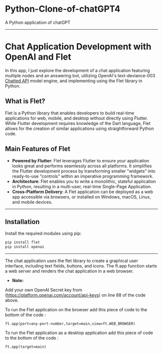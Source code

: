 # Python-Clone-of-chatGPT4
A Python application of chatGPT

--------------------------

# Chat Application Development with OpenAI and Flet

In this app, I just explore the development of a chat application featuring multiple nodes and an answering bot, utilizing OpenAI's text-deviance-003 [Chatted API](https://openai.com/api/) model engine, and implementing using the Flet library in Python.

## What is Flet?

Flet is a Python library that enables developers to build real-time applications for web, mobile, and desktop without directly using Flutter. While Flutter development requires knowledge of the Dart language, Flet allows for the creation of similar applications using straightforward Python code.

## Main Features of Flet

- **Powered by Flutter**: Flet leverages Flutter to ensure your application looks great and performs seamlessly across all platforms. It simplifies the Flutter development process by transforming smaller "widgets" into ready-to-use "controls" within an imperative programming framework.
- **Architecture**: Flet enables you to write a monolithic, stateful application in Python, resulting in a multi-user, real-time Single-Page Application.
- **Cross-Platform Delivery**: A Flet application can be deployed as a web app accessible via browsers, or installed on Windows, macOS, Linux, and mobile devices.

-------------------------------------------

## Installation
Install the required modules using pip:
```bash
pip install flet
pip install openai
````
---------------------

The chat application uses the flet library to create a graphical user interface, including text fields, buttons, and icons. The ft.app function starts a web server and renders the chat application in a web browser.

* __Note:__

Add your own OpenAI Secret key from (https://platform.openai.com/account/api-keys) on line 88 of the code above.

To run the Flet application on the browser add this piece of code to the bottom of the code :

````
ft.app(port=any-port-number,target=main,view=ft.WEB_BROWSER)
````
To run the Flet application as a desktop application add this piece of code to the bottom of the code :
````
ft.app(target=main)
````
